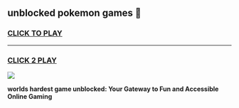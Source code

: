 
## unblocked pokemon games 👋
<h3>
<a href="https://premium.freeplayer.one?title=unblocked_pokemon_games&ref=13F">CLICK TO PLAY</a></h3>
<hr>

<h3>
<a href="https://premium.freeplayer.one?title=unblocked_pokemon_games&ref=13F">CLICK 2 PLAY</a>
  
</h3>

<a href="https://premium.freeplayer.one?title=unblocked_pokemon_games&ref=12F/"><img src="https://clearcache.store/games.png"></a>


**worlds hardest game unblocked: Your Gateway to Fun and Accessible Online Gaming**
